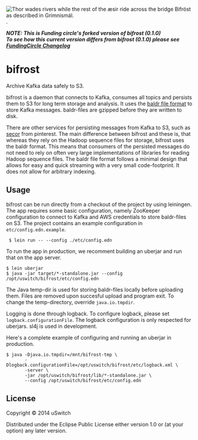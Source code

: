 ![Thor wades rivers while the rest of the æsir ride across the bridge Bifröst as described in Grímnismál.](http://upload.wikimedia.org/wikipedia/commons/thumb/b/bc/Thor_wades_while_the_%C3%A6sir_ride_by_Fr%C3%B8lich.jpg/559px-Thor_wades_while_the_%C3%A6sir_ride_by_Fr%C3%B8lich.jpg).

__*NOTE: This is Funding circle's forked version of bifrost (0.1.0)*__  
__*To see how this current version differs from bifrost (0.1.0) please see [FundingCircle Changelog](./FundingCircle-Changelog.md)*__

# bifrost

Archive Kafka data safely to S3.

bifrost is a daemon that connects to Kafka, consumes all topics and
persists them to S3 for long term storage and analysis. It uses the
[baldr file format](https://github.com/uswitch/baldr) to store Kafka
messages. baldr-files are gzipped before they are written to disk.

There are other services for persisting messages from Kafka to S3, such
as [secor](https://github.com/pinterest/secor) from pinterest. The main
difference between bifrost and these is, that whereas they rely on the
Hadoop sequence files for storage, bifrost uses the baldr format. This
means that consumers of the persisted messages do not need to rely on
often very large implementations of libraries for reading Hadoop
sequence files. The baldr file format follows a minimal design that
allows for easy and quick streaming with a very small code-footprint. It
does not allow for arbitrary indexing.

## Usage

bifrost can be run directly from a checkout of the project by using
leiningen. The app requires some basic configuration, namely ZooKeeper
configuration to connect to Kafka and AWS credentials to store
baldr-files on S3. The project contains an example configuration in
`etc/config.edn.example`.

     $ lein run -- --config ./etc/config.edn

To run the app in production, we recomment building an uberjar and run
that on the app server.

    $ lein uberjar
    $ java -jar target/*-standalone.jar --config /opt/uswitch/bifrost/etc/config.edn

The Java temp-dir is used for storing baldr-files locally before
uploading them. Files are removed upon succesful upload and program
exit. To change the temp-directory, override `java.io.tmpdir`.

Logging is done through logback. To configure logback, please set
`logback.configurationFile`. The logback configuration is only respected
for uberjars. sl4j is used in development.

Here's a complete example of configuring and running an uberjar in
production.

    $ java -Djava.io.tmpdir=/mnt/bifrost-tmp \
           -Dlogback.configurationFile=/opt/uswitch/bifrost/etc/logback.xml \
           -server \
           -jar /opt/uswitch/bifrost/lib/*-standalone.jar \
           --config /opt/uswitch/bifrost/etc/config.edn

## License

Copyright © 2014 uSwitch

Distributed under the Eclipse Public License either version 1.0 or (at
your option) any later version.
